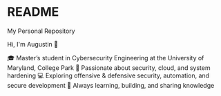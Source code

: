 # README
My Personal Repository

Hi, I'm Augustin 👋

🎓 Master’s student in Cybersecurity Engineering at the University of Maryland, College Park
🔐 Passionate about security, cloud, and system hardening
💻 Exploring offensive & defensive security, automation, and secure development
🌱 Always learning, building, and sharing knowledge
